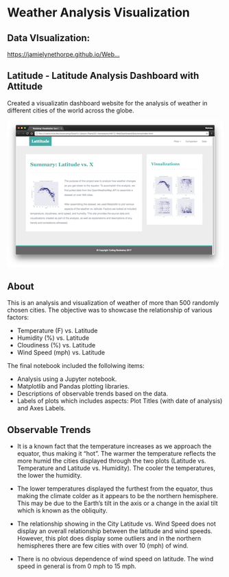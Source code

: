 # Weather Analysis Visualization

##  Data VIsualization:
 https://jamielynethorpe.github.io/Web…


## Latitude - Latitude Analysis Dashboard with Attitude
 Created a visualizatin dashboard website for the analysis of weather in different cities of the world across the globe. 

 ![Images/landingResize.png](Images/landingResize.png)

 ## About

 This is an analysis and visualization of weather of more than 500 randomly chosen cities. The objective was to showcase the relationship of various factors:

* Temperature (F) vs. Latitude
* Humidity (%) vs. Latitude
* Cloudiness (%) vs. Latitude
* Wind Speed (mph) vs. Latitude
 
 The final notebook included the follolwing items:

*  Analysis using a Jupyter notebook.
* Matplotlib and Pandas plotting libraries.
* Descriptions of  observable trends based on the data.
* Labels of  plots which includes aspects: Plot Titles (with date of analysis) and Axes Labels.

## Observable Trends

* It is a known fact that the temperature increases as we approach the equator, thus making it “hot”. The warmer the temperature reflects the more humid the cities displayed through the two plots (Latitude vs. Temperature and Latitude vs. Humidity). The cooler the temperatures, the lower the humidity.

* The lower temperatures displayed the furthest from the equator, thus making the climate colder as it appears to be the northern hemisphere. This may be due to the Earth’s tilt in the axis or a change in the axial tilt which is known as the obliquity.

* The relationship showing in the City Latitude vs. Wind Speed does not display an overall relationship between the latitude and wind speeds. However, this plot does display some outliers and in the northern hemispheres there are few cities with over 10 (mph) of wind.

* There is no obvious dependence of wind speed on latitude. The wind speed in general is from 0 mph to 15 mph.



